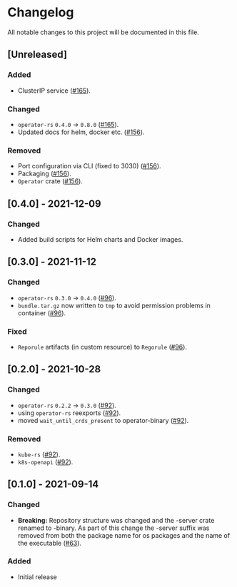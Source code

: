 # Changelog

All notable changes to this project will be documented in this file.

## [Unreleased]

### Added

- ClusterIP service ([#165]).

### Changed

- `operator-rs` `0.4.0` → `0.8.0` ([#165]).
- Updated docs for helm, docker etc. ([#156]). 

### Removed

- Port configuration via CLI (fixed to 3030) ([#156]).
- Packaging ([#156]).
- `Operator` crate ([#156]).

[#165]: https://github.com/stackabletech/regorule-operator/pull/165
[#156]: https://github.com/stackabletech/regorule-operator/pull/156

## [0.4.0] - 2021-12-09


### Changed

- Added build scripts for Helm charts and Docker images.

## [0.3.0] - 2021-11-12


### Changed
- `operator-rs` `0.3.0` → `0.4.0` ([#96]).
- `bundle.tar.gz` now written to `tmp` to avoid permission problems in container ([#96]).

### Fixed
- `Reporule` artifacts (in custom resource) to `Regorule` ([#96]).

[#96]: https://github.com/stackabletech/regorule-operator/pull/96

## [0.2.0] - 2021-10-28

### Changed
- `operator-rs` `0.2.2` → `0.3.0` ([#92]).
- using `operator-rs` reexports ([#92]).
- moved `wait_until_crds_present` to operator-binary ([#92]).

### Removed
- `kube-rs` ([#92]).
- `k8s-openapi` ([#92]).

[#92]: https://github.com/stackabletech/regorule-operator/pull/92

## [0.1.0] - 2021-09-14

### Changed
- **Breaking:** Repository structure was changed and the -server crate renamed to -binary. As part of this change the -server suffix was removed from both the package name for os packages and the name of the executable ([#63]).
 
### Added

- Initial release

[#63]: https://github.com/stackabletech/regorule-operator/pull/63
